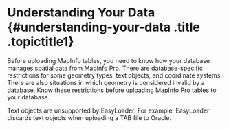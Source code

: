 Understanding Your Data {#understanding-your-data .title .topictitle1}
=======================

Before uploading MapInfo tables, you need to know how your database manages spatial data from MapInfo Pro. There are database-specific restrictions for some geometry types, text objects, and coordinate systems. There are also situations in which geometry is considered invalid by a database. Know these restrictions before uploading MapInfo Pro tables to your database.

Text objects are unsupported by EasyLoader. For example, EasyLoader discards text objects when uploading a TAB file to Oracle.

